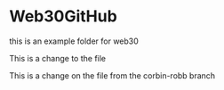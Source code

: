 # Web30GitHub
this is an example folder for web30

This is a change to the file

This is a change on the file from the corbin-robb branch
